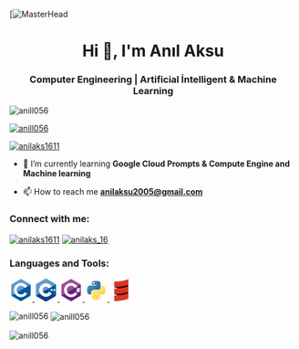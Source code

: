 [![MasterHead](https://www.kampustenevar.com/upload/yazilim_48720.png)
<h1 align="center">Hi 👋, I'm Anıl Aksu</h1>
<h3 align="center">Computer Engineering | Artificial İntelligent & Machine Learning</h3>

<p align="left"> <img src="https://komarev.com/ghpvc/?username=anill056&label=Profile%20views&color=0e75b6&style=flat" alt="anill056" /> </p>

<p align="left"> <a href="https://github.com/ryo-ma/github-profile-trophy"><img src="https://github-profile-trophy.vercel.app/?username=anill056" alt="anill056" /></a> </p>

<p align="left"> <a href="https://twitter.com/anilaks1611" target="blank"><img src="https://img.shields.io/twitter/follow/anilaks1611?logo=twitter&style=for-the-badge" alt="anilaks1611" /></a> </p>

- 🌱 I’m currently learning **Google Cloud Prompts & Compute Engine and Machine learning**

- 📫 How to reach me **anilaksu2005@gmail.com**

<h3 align="left">Connect with me:</h3>
<p align="left">
<a href="https://twitter.com/anilaks1611" target="blank"><img align="center" src="https://raw.githubusercontent.com/rahuldkjain/github-profile-readme-generator/master/src/images/icons/Social/twitter.svg" alt="anilaks1611" height="30" width="40" /></a>
<a href="https://instagram.com/anilaks_16" target="blank"><img align="center" src="https://raw.githubusercontent.com/rahuldkjain/github-profile-readme-generator/master/src/images/icons/Social/instagram.svg" alt="anilaks_16" height="30" width="40" /></a>
</p>

<h3 align="left">Languages and Tools:</h3>
<p align="left"> <a href="https://www.cprogramming.com/" target="_blank" rel="noreferrer"> <img src="https://raw.githubusercontent.com/devicons/devicon/master/icons/c/c-original.svg" alt="c" width="40" height="40"/> </a> <a href="https://www.w3schools.com/cpp/" target="_blank" rel="noreferrer"> <img src="https://raw.githubusercontent.com/devicons/devicon/master/icons/cplusplus/cplusplus-original.svg" alt="cplusplus" width="40" height="40"/> </a> <a href="https://www.w3schools.com/cs/" target="_blank" rel="noreferrer"> <img src="https://raw.githubusercontent.com/devicons/devicon/master/icons/csharp/csharp-original.svg" alt="csharp" width="40" height="40"/> </a> <a href="https://www.python.org" target="_blank" rel="noreferrer"> <img src="https://raw.githubusercontent.com/devicons/devicon/master/icons/python/python-original.svg" alt="python" width="40" height="40"/> </a> <a href="https://www.scala-lang.org" target="_blank" rel="noreferrer"> <img src="https://raw.githubusercontent.com/devicons/devicon/master/icons/scala/scala-original.svg" alt="scala" width="40" height="40"/> </a> </p>

<p><img align="left" src="https://github-readme-stats.vercel.app/api/top-langs?username=anill056&show_icons=true&locale=en&layout=compact" alt="anill056" /></p>

<p>&nbsp;<img align="center" src="https://github-readme-stats.vercel.app/api?username=anill056&show_icons=true&locale=en" alt="anill056" /></p>

<p><img align="center" src="https://github-readme-streak-stats.herokuapp.com/?user=anill056&" alt="anill056" /></p>
